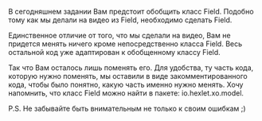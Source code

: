 В сегодняшнем задании Вам предстоит обобщить класс Field. Подобно тому как мы делали на видео из Field, необходимо сделать Field<T>.

Единственное отличие от того, что мы сделали на видео, Вам не придется менять ничего кроме непосредственно класса Field. Весь остальной код уже адаптирован к обобщенному классу Field.

Так что Вам осталось лишь поменять его. Для удобства, ту часть кода, которую нужно поменять, мы оставили в виде закомментированного кода, чтобы было понятно, какую часть именно нужно менять. Хочу напомнить, что класс Field можно найти в пакете: io.hexlet.xo.model.

P.S. Не забывайте быть внимательным не только к своим ошибкам ;)